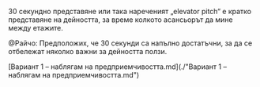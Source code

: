 30 секундно представяне или така нареченият „elevator pitch“ е кратко представяне на дейността, за време колкото асансьорът да мине между етажите. 

@Райчо: Предположих, че 30 секунди са напълно достатъчни, за да се отбележат няколко важни за дейността ползи.

[Вариант 1 – наблягам на предприемчивостта.md](./"Вариант 1 – наблягам на предприемчивостта.md")
